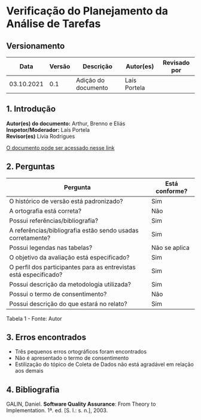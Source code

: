 # Verificação do Planejamento da Análise de Tarefas

## Versionamento

| Data       | Versão | Descrição           | Autor(es) | Revisado por |
| ---------- | ------ | ------------------- | --------- | ------------ |
| 03.10.2021 | 0.1    | Adição do documento | Laís Portela |              |

## 1. Introdução

<b>Autor(es) do documento:</b> Arthur, Brenno e Eliás<br>
<b>Inspetor/Moderador:</b> Laís Portela <br>
<b>Revisor(es)</b> Lívia Rodrigues <br>

<a href="https://interacao-humano-computador.github.io/2021.1-Semob-DF/#/pages/planejamentoAnaliseTarefas">O documento pode ser acessado nesse link</a>

## 2. Perguntas

| Pergunta                                                           | Está conforme? |
| ------------------------------------------------------------------ | -------------- |
| O histórico de versão está padronizado?                            | Sim            |
| A ortografia está correta?                                         | Não            |
| Possui referências/bibliografia?                                   | Sim            |
| A referências/bibliografia estão sendo usadas corretamente?        | Sim            |
| Possui legendas nas tabelas?                                       | Não se aplica  |
| O objetivo da avaliação está especificado?                         | Sim            |
| O perfil dos participantes para as entrevistas está especificado?  | Sim            |
| Possui descrição da metodologia utilizada?                         | Sim            |
| Possui o termo de consentimento?                                   | Não            |
| Possui descrição do que estará no relato?                          | Sim            |

Tabela 1 - Fonte: Autor

## 3. Erros encontrados

- Três pequenos erros ortográficos foram encontrados
- Não é apresentado o termo de consentimento
- Estilização do tópico de Coleta de Dados não está agradável em relação aos demais

## 4. Bibliografia

GALIN, Daniel. <b>Software Quality Assurance</b>: From Theory to Implementation. 1ª. ed. [S. l.: s. n.], 2003.